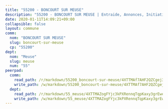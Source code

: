 ```yaml
---
title: "55200 - BONCOURT SUR MEUSE"
description: "55200 - BONCOURT SUR MEUSE | Entraide, Annonces, Initiatives"
date: 2020-01-11T14:09:21+09:00
collapsible: false
layout: commune
comm:
  nom: "BONCOURT SUR MEUSE"
  slug: boncourt-sur-meuse
  cp: "55200"
dept:
  nom: "Meuse"
  slug: meuse
  num: "55"
peerpad:
  comm:
    read_path: /r/markdown/55200_boncourt-sur-meuse/4XTTMAf7AHF2QZCgej3aEywgrnWwJG4tz1TLzqo4ZbFeB1iza
    write_path: /w/markdown/55200_boncourt-sur-meuse/4XTTMAf7AHF2QZCgej3aEywgrnWwJG4tz1TLzqo4ZbFeB1iza-K3TgUrUGHwC6DMuyuMFcCZEYgCJ75u1nttSLzon5FWVhdLNpAmHqhkpwswdx9MAZ4yFTHfk4fGg6gyujsFk5yF91BYcTUbjy16AQ3YcPmEwV2KiCkFWx35ohaM7nDAfxBjb1moup
  dept:
    read_path: /r/markdown/55_meuse/4XTTMAZogFYjc3kPXRennqTqpKaxy3grEwemFqg29rwkrPVit
    write_path: /w/markdown/55_meuse/4XTTMAZogFYjc3kPXRennqTqpKaxy3grEwemFqg29rwkrPVit-K3TgUKFK4U3KduRmUzLc9vHoSRQG77sF2Wbs3cyWXobZcgb6TfASJcGDPror5ZZanBF6Mpjeq1Ushd16Pu9ha9F7F38qzhQqES3b79Xt7LuU1tzmWNED66pWnroExmsHxWtFur2G
---
```


